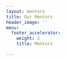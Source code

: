 ```yaml
---
layout: mentors
title: Our Mentors
header_image: ''
menu:
  footer_accelerator:
    weight: 2
    title: Mentors

---
```


